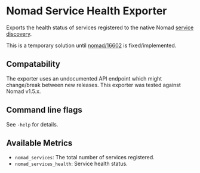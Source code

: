 Nomad Service Health Exporter
=============================
Exports the health status of services registered to the native Nomad [service
discovery][1].

This is a temporary solution until [nomad/16602][2] is fixed/implemented.


Compatability
-------------
The exporter uses an undocumented API endpoint which might change/break between
new releases. This exporter was tested against Nomad v1.5.x.


Command line flags
------------------
See `-help` for details.


Available Metrics
-----------------
* `nomad_services`: The total number of services registered.
* `nomad_services_health`: Service health status.


[1]: https://developer.hashicorp.com/nomad/docs/networking/service-discovery
[2]: https://github.com/hashicorp/nomad/issues/16602
